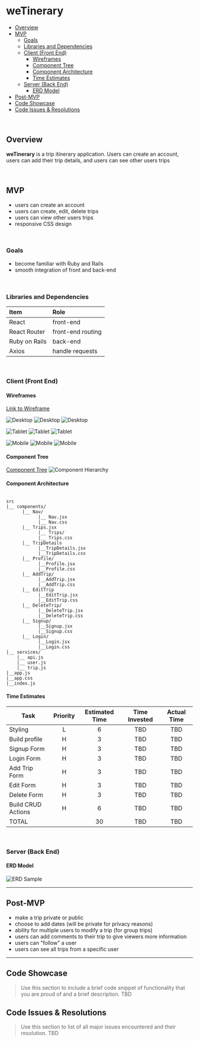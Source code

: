 # weTinerary

- [Overview](#overview)
- [MVP](#mvp)
  - [Goals](#goals)
  - [Libraries and Dependencies](#libraries-and-dependencies)
  - [Client (Front End)](#client-front-end)
    - [Wireframes](#wireframes)
    - [Component Tree](#component-tree)
    - [Component Architecture](#component-architecture)
    - [Time Estimates](#time-estimates)
  - [Server (Back End)](#server-back-end)
    - [ERD Model](#erd-model)
- [Post-MVP](#post-mvp)
- [Code Showcase](#code-showcase)
- [Code Issues & Resolutions](#code-issues--resolutions)

<br>

## Overview

**weTinerary** is a trip itinerary application. Users can create an account, users can add their trip details, and users can see other users trips

<br>

## MVP
- users can create an account
- users can create, edit, delete trips
- users can view other users trips 
- responsive CSS design

<br>

### Goals

- become familiar with Ruby and Rails
- smooth integration of front and back-end

<br>

### Libraries and Dependencies

|     Item      | Role                               |
| :-------------- | :----------------------------------------- |
|      React       | front-end|
|   React Router   | front-end routing |
|   Ruby on Rails  | back-end |
|      Axios       | handle requests |

<br>

### Client (Front End)

#### Wireframes
[Link to Wireframe](https://whimsical.com/wetinerary-wxBMkYpsZxKKCVFWXgtYh)

![Desktop](./assets/desktop-landing.png)
![Desktop](./assets/desktop-details.png)
![Desktop](./assets/desktop-add.png)


![Tablet](./assets/tablet-landing.png)
![Tablet](./assets/tablet-details.png)
![Tablet](./assets/tablet-add.png)

![Mobile](./assets/mobile-landing.png)
![Mobile](./assets/mobile-details.png)
![Mobile](./assets/mobile-add.png)

#### Component Tree

[Component Tree](https://whimsical.com/VE1HrMyfLYez38YKWj4Hij)
![Component Hierarchy](./assets/component-hierarchy.png)

#### Component Architecture

``` structure

src
|__ components/
      |__ Nav/
            |__ Nav.jsx
            |__ Nav.css
      |__ Trips.jsx
            |__ Trips/
            |__ Trips.css
      |__ TripDetails
            |__TripDetails.jsx
            |__TripDetails.css
      |__ Profile/
            |__Profile.jsx
            |__Profile.css
      |__ AddTrip/
            |__AddTrip.jsx
            |__AddTrip.css
      |__ EditTrip
            |__EditTrip.jsx
            |__EditTrip.css
      |__ DeleteTrip/
            |__DeleteTrip.jsx
            |__DeleteTrip.css
      |__ Signup/
            |__Signup.jsx
            |__Signup.css
      |__ Login/
            |__Login.jsx
            |__Login.css
|__ services/
    |__ api.js
    |__ user.js
    |__ trip.js
|__app.js
|__app.css
|__index.js
```

#### Time Estimates

| Task                | Priority | Estimated Time | Time Invested | Actual Time |
| ------------------- | :------: | :------------: | :-----------: | :---------: |
| Styling             |    L     |     6      |     TBD     |    TBD    |
| Build profile       |    H     |     3      |     TBD     |    TBD    |
| Signup Form         |    H     |     3      |     TBD     |    TBD    |
| Login Form          |    H     |     3      |     TBD     |    TBD    |
| Add Trip Form       |    H     |     3      |     TBD     |    TBD    |
| Edit Form           |    H     |     3      |     TBD     |    TBD    |
| Delete Form         |    H     |     3      |     TBD     |    TBD    |
| Build CRUD Actions  |    H     |     6      |     TBD     |    TBD    |
| TOTAL               |          |     30     |     TBD     |    TBD    |

<br>

### Server (Back End)

#### ERD Model

![ERD Sample](./assets/weTinerary.png)
<br>

***

## Post-MVP

- make a trip private or public
- choose to add dates (will be private for privacy reasons)
- ability for multiple users to modify a trip (for group trips)
- users can add comments to their trip to give viewers more information
- users can "follow" a user 
- users can see all trips from a specific user

***

## Code Showcase

> Use this section to include a brief code snippet of functionality that you are proud of and a brief description.
TBD

## Code Issues & Resolutions

> Use this section to list of all major issues encountered and their resolution.
TBD